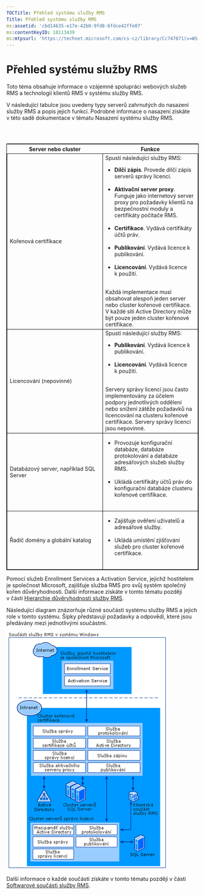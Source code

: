 ```yaml
---
TOCTitle: Přehled systému služby RMS
Title: Přehled systému služby RMS
ms:assetid: 'cbd14635-e17e-42b8-9fd8-6fdce42ffe07'
ms:contentKeyID: 18113439
ms:mtpsurl: 'https://technet.microsoft.com/cs-cz/library/Cc747671(v=WS.10)'
---
```


Přehled systému služby RMS
==========================

Toto téma obsahuje informace o vzájemné spolupráci webových služeb RMS a technologií klientů RMS v systému služby RMS.

V následující tabulce jsou uvedeny typy serverů zahrnutých do nasazení služby RMS a popis jejich funkcí. Podrobné informace o nasazení získáte v této sadě dokumentace v tématu Nasazení systému služby RMS.

###  

 
<table style="border:1px solid black;">
<colgroup>
<col width="50%" />
<col width="50%" />
</colgroup>
<thead>
<tr class="header">
<th>Server nebo cluster</th>
<th>Funkce</th>
</tr>
</thead>
<tbody>
<tr class="odd">
<td style="border:1px solid black;">Kořenová certifikace</td>
<td style="border:1px solid black;">Spustí následující služby RMS:
<ul>
<li><strong>Dílčí zápis</strong>. Provede dílčí zápis serverů správy licencí.<br />
<br />
</li>
<li><strong>Aktivační server proxy</strong>. Funguje jako internetový server proxy pro požadavky klientů na bezpečnostní moduly a certifikáty počítače RMS.<br />
<br />
</li>
<li><strong>Certifikace</strong>. Vydává certifikáty účtů práv.<br />
<br />
</li>
<li><strong>Publikování</strong>. Vydává licence k publikování.<br />
<br />
</li>
<li><strong>Licencování</strong>. Vydává licence k použití.<br />
<br />
</li>
</ul>
Každá implementace musí obsahovat alespoň jeden server nebo cluster kořenové certifikace. V každé síti Active Directory může být pouze jeden cluster kořenové certifikace.</td>
</tr>
<tr class="even">
<td style="border:1px solid black;">Licencování (nepovinné)</td>
<td style="border:1px solid black;">Spustí následující služby RMS:
<ul>
<li><strong>Publikování</strong>. Vydává licence k publikování.<br />
<br />
</li>
<li><strong>Licencování</strong>. Vydává licence k použití.<br />
<br />
</li>
</ul>
Servery správy licencí jsou často implementovány za účelem podpory jednotlivých oddělení nebo snížení zátěže požadavků na licencování na clusteru kořenové certifikace. Servery správy licencí jsou nepovinné.</td>
</tr>
<tr class="odd">
<td style="border:1px solid black;">Databázový server, například SQL Server</td>
<td style="border:1px solid black;"><ul>
<li>Provozuje konfigurační databáze, databáze protokolování a databáze adresářových služeb služby RMS.<br />
<br />
</li>
<li>Ukládá certifikáty účtů práv do konfigurační databáze clusteru kořenové certifikace.<br />
<br />
</li>
</ul></td>
</tr>
<tr class="even">
<td style="border:1px solid black;">Řadič domény a globální katalog</td>
<td style="border:1px solid black;"><ul>
<li>Zajišťuje ověření uživatelů a adresářové služby.<br />
<br />
</li>
<li>Ukládá umístění zjišťování služeb pro cluster kořenové certifikace.<br />
<br />
</li>
</ul></td>
</tr>
</tbody>
</table>
 

Pomocí služeb Enrollment Services a Activation Service, jejichž hostitelem je společnost Microsoft, zajišťuje služba RMS pro svůj systém společný kořen důvěryhodnosti. Další informace získáte v tomto tématu později v části [Hierarchie důvěryhodnosti služby RMS](https://technet.microsoft.com/2d44182f-a653-4383-aba1-dade53f7cf9a).

Následující diagram znázorňuje různé součásti systému služby RMS a jejich role v tomto systému. Šipky představují požadavky a odpovědi, které jsou předávány mezi jednotlivými součástmi.

![](images/Cc747671.29138741-d45c-459b-8ead-b9bc3f708dd5(WS.10).gif)

Další informace o každé součásti získáte v tomto tématu později v části [Softwarové součásti služby RMS](https://technet.microsoft.com/e38a840e-f390-48fd-8354-50108a64f5ca).
